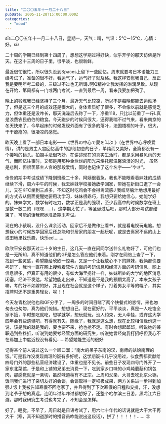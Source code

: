 ```yaml
---
title: "二〇〇五年十一月二十八日"
pubDate: 2005-11-28T15:00:00.000Z
categories: 
  - "mood"
---
```


εїз二〇〇五年十一月二十八日，星期一，天气：晴，气温：5℃－15℃，心情：好。εїз

  

二十周的学期已经到第十四周了，想想这学期过得好快，似乎开学的那天仿佛是昨天。在这十三周的日子里，很平淡，也很新鲜。

最近很忙很忙，所以很久没到Spaces上留下一些回忆。周末就要考日本语能力三级考试了，准备的很不好，看运气了，运气好了就及格。我这样安慰我自己，反正我是要明年考二级的，三级过不过也无所谓J阿Q精神让我发挥的淋漓尽致。从现在开始，第周都有一门或两门考试，一直到最后一周，看来我要加把劲了。

晚上的锻炼我已经坚持了三个月，最近天气比较凉，所以不是每晚都能去运动场了，但是这三个月的成效还是很大的，身体素质好了很多，不会像以前就是感觉乏力，但体重还是没咋长，那天洗澡后去称了一下，净重118，只比以前重了一斤L真是浪费农民伯伯的粮食。今天跑步的时候风很大，逼得我喘不过气来，看来南京的冬天快来了，今早起床的时候发现外面有了很多的落叶，法国梧桐的叶子，很大，干干瘪瘪的，很凄凉的感觉。

昨天晚上看了一部日本电影――《世界の中心で愛を叫ぶ 》（在世界中心呼唤爱情），讲的是男主人宫回忆高中的那段初恋的日子，单纯而又美好，全篇都没有一个接吻的镜头。拍摄手法很巧妙，在讲述现在的真实生活时，都是采用暴风雨的天气，而回忆往事时，又都是用那种金烂烂的阳光来烘托那温馨浪漫的时光， 虽然是悲剧，但很羡慕主人宫的那段爱情，同时也记住了这个名字——“やき”。

佺佺的期中考试成绩下降到班级二十多，阿姨很着急，我也不能眼看着妹妹的成绩继续下滑，周六中午的时候，我去妹妹学校接她放学回家，带她在新街口逛了一会儿，又在KFC坐到三点多，不知这时吃鸡会不会得禽流感J 我绞尽脑汁地想用最好的方式去从侧面提醒她要用功学习，妹妹很乖巧，我想只要给她信心，她能学好的。妹妹学文，数学有时吃力，数学正是我的强项，至少我高中的时候数学在班上是数一数二的（嘿嘿……），这学期太忙了，等圣诞过后吧，那时大部分考试都结束了，可能的话我帮她准备期末考试。

现在的小孩啊，没什么课余活动，回家后不是做作业看书，就是看电视玩电脑。想想我小的时候放学回家后还总能和邻居家的朋友一起玩呢，或是去离家不远的山上或田地里找乐趣，快乐ed……。

欣欣平安夜那天过二十岁的生日，这几天一直在问同学送什么礼物好了，可他们也是一无所知，真不知道他们的GF是怎么答应他们来着。刚才在网络上查了一下，找到一些灵感，希望能给欣欣一惊喜。又是一个让我放心不下的妹妹，我俩都快要考研了，我也一直在网上搜索着软件方面的考研信息和经济方面的考研信息，网上信息很多，但真正有用的很少，有如大海里捞针一样，妹妹所处的大学的地区消息闭塞，经济不发达，希望她能走出来，不知道是不是我的预期太高了，本来女孩子嘛，考的好不如嫁的好，并且现在社会就是这个样子，打着男女平等的幌子，其实招聘时还不是重男轻女，唉！！

今天左青松说他也和GF分手了，一周多的时间目睹了两个快餐式的恋情，来也匆匆去也匆匆，真为他们惋惜。想想自己，现在蛮好的，平平淡淡，真是一人吃饱全家不饿，平时想吃就吃，想学就学，想玩就玩，没人约束，无人牵挂，或许这大学四年会有些遗憾吧，有得就有失，随缘了，我就是这么想，现在比较相信缘份这一说，该是我的就是我的，要也要不来，抢也抢不走。有时会想起邱邱，听说她的兼职遇到些挫折，听说到她要考经管方面的研究生，听说她曾经向我打招呼但我心不在焉加上中度近视没有看见……希望她能生活的很好

记得某个前人说过这么一个顺口溜：“南大的呆子东南的汉，南师的姑娘南理的饭。”可是我咋没发现南理的饭有多好呢，这学期饭卡几乎没用过，伙食费都贡献给四号门外的那些私营经济建设了，体重也是不见长。前些日子发现四号门外开了一家东北菜馆，于是和上铺的兄弟去消费一下，吃到家乡口味的小鸡炖蘑菇和锅包肉，那感觉就是一亲切，虽然味道稍有不正宗。上周和父亲、大哥去吃北京火锅，饭间我们进行了亲切友好的会谈，会谈取得一定积极成果，两方关系进一步得到加强J 饭上我被告知寒假不回老家了，并且得到了下次寒假的日程和安排，汗，没想到老爷子想的真远，连明年过年咋过都想好了，还整个哈尔滨三日游，黑龙江六日游。那时我研究生考试也考完了，不知会是怎样。

好了，睡觉，不早了，周日就是日语考试了，用六七十年代的话说就是大干大干再大干（寒，真不知道那时的播音员咋能说出这段话），拼了！！！！！…… ㊣
